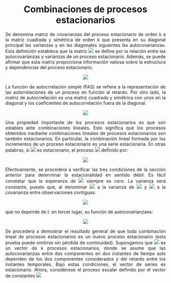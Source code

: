 <h1 align="center">Combinaciones de procesos estacionarios</h1>

<p align="justify">Se denomina matriz de covarianzas del proceso estacionario de orden k a la matriz cuadrada y simétrica de orden k que presenta en su diagonal principal las varianzas y en las diagonales siguientes las autocovarianzas. Esta definición establece que la matriz <img src="https://latex.codecogs.com/svg.image?&space;\Gamma_{k}"> se define por la relación entre las autocovarianzas y varianzas de un proceso estacionario. Además, se puede afirmar que esta matriz proporciona información valiosa sobre la estructura y dependencias del proceso estacionario.<p>

<p align="center"><img src="https://latex.codecogs.com/svg.image?\Gamma_{k}&space;=&space;E[\begin{bmatrix}z_{t}&space;-&space;\mu&space;\\z_{t-1}&space;-&space;\mu\\z_{t-2}&space;-&space;\mu\end{bmatrix}&space;\begin{bmatrix}&space;z_{t}-\mu&space;&&space;z_{t-1}-\mu&space;&&space;z_{t-2}-\mu&space;\\\end{bmatrix}]"> </p>

<p align="justify">La función de autocrrelación simple (FAS) se refiere a la representación de las autorrelaciones de un proceso en función al retardo. Por otro lado, la matriz de autocrrelación es una matriz cuadrada y simétrica con unos en la diagonal y los coeficientes de autocorrelación fuera de la diagonal.<p>
  
<p align="center"><img src="https://latex.codecogs.com/svg.image?R_{k}&space;=&space;\begin{bmatrix}1&space;&&space;\rho_{1}&space;&space;&&space;\rho_{k-1}&space;&space;\\\rho_{1}&space;&&space;1&space;&&space;\rho_{k-2}&space;\\\rho_{k-1}&space;&&space;\rho_{k-2}&space;&&space;1&space;\\\end{bmatrix}">  </p>

<p align="justify">Una propiedad importante de los procesos estacionarios es que son estables ante combinaciones lineales. Esto significa que los procesos obtenidos mediante combinaciones lineales de procesos estacionarios son también estacionarios. En particular, la combinación lineal formada por los incrementos de un proceso estacionario es una serie estacionaria. En otras palabras, si <img src="https://latex.codecogs.com/svg.image?z_{t}"> es estacionario, el proceso <img src="https://latex.codecogs.com/svg.image?w_{t}"> definido por:  <p>
  
<p align="center"><img src="https://latex.codecogs.com/svg.image?\omega_{t}=z_{t}-z_{t-1}">  </p>

<p align="justify">Efectivamente, se procederá a verificar las tres condiciones de la sección anterior para determinar la estacionalidad en sentido débil. Es fácil constatar que la esperanza de <img src="https://latex.codecogs.com/svg.image?\omega_{t}">  siempre es cero. La varianza será constante, puesto que, al denominar <img src="https://latex.codecogs.com/svg.image?\sigma&amp;space;^{2}"> a la varianza de <img src="https://latex.codecogs.com/svg.image?&amp;space;z_{t}"> y <img src="https://latex.codecogs.com/svg.image?\gamma_{1}"> a la covarianza entre observaciones contiguas: </p>

<p align="center"><img src="https://latex.codecogs.com/svg.image?Var(\omega_{t})=Var(z_{t})+Var(z_{t-1})-2Cov(z_{t},z_{t-1})=2(\sigma^{2}-\gamma_{1})">  </p>

<p align="justify">que no depende de t. en tercer lugar, su función de autocovarianzaes: </p>

<p align="center"><img src="https://latex.codecogs.com/svg.image?cov(\omega_{t},\omega_{t&amp;plus;k})=E[(z_{t}-z_{t-1})(z_{t&amp;plus;k}-z_{t&amp;plus;k-1})]=2\gamma_{k}-\gamma_{k&amp;plus;1}-\gamma_{k-1}&amp;space;">  </p>

<p align="justify"> Se procederá a demostrar el resultado general de que toda combinación lineal de procesos estacionarios es un nuevo proceso estacionario (esta prueba puede omitirse sin pérdida de continuidad). Supongamos que <img src="https://latex.codecogs.com/svg.image?z_{t}&amp;space;=&amp;space;(z_{1t},...,z_{kt})"> es un vector de k procesos estacionarios, donde se asume que las autocovarianzas entre dos componentes en dos instantes de tiempo solo dependen de los dos componentes considerados y del retardo entre los instantes temporales. Bajo estas condiciones, el vector de series es estacionario. Ahora, considérese el proceso escalar definido por el vector de constantes <img src="https://latex.codecogs.com/svg.image?c'&amp;space;=&amp;space;(c_{1},...,c_{2}).">  </p>









